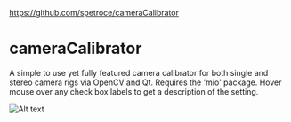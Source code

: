 https://github.com/spetroce/cameraCalibrator

# cameraCalibrator

A simple to use yet fully featured camera calibrator for both single and stereo camera rigs via OpenCV and Qt. Requires the 'mio' package. Hover mouse over any check box labels to get a description of the setting.



![Alt text](http://gdurl.com/i-Dt)

